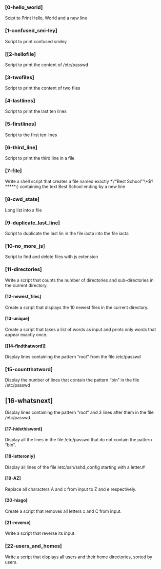 ### [0-hello_world]
 Scipt to Print Hello, World and a new line
### [1-confused_smi-ley]
Script to print confused smiley
### [[2-hellofile]
Script to print the content of /etc/passwd
### [3-twofiles]
Script to print the content of two files
### [4-lastlines]
Script to print the last ten lines
### [5-firstlines]
Script to the first ten lines
### [6-third_line]
Script to print the third line in a file
### [7-file]
Write a shell script that creates a file named exactly \*\\'"Best School"\'\\*$\?\*\*\*\*\*:) containing the text Best School ending by a new line
### [8-cwd_state]
Long list into a file
### [9-duplicate_last_line]
Script to duplicate the last lin in the file iacta into the file iacta
### [10-no_more_js]
Script to find and delete files with js extension
### [11-directories]
Write a script that counts the number of directories and sub-directories in the current directory.
#### [12-newest_files]
Create a script that displays the 10 newest files in the current directory.
#### [13-unique]
Create a script that takes a list of words as input and prints only words that appear exactly once.
#### [[14-findthatword]]
Display lines containing the pattern “root” from the file /etc/passwd
### [15-countthatword]
Display the number of lines that contain the pattern “bin” in the file /etc/passwd
## [16-whatsnext]
Display lines containing the pattern “root” and 3 lines after them in the file /etc/passwd.
#### [17-hidethisword]
Display all the lines in the file /etc/passwd that do not contain the pattern “bin”.
#### [18-letteronly]
Display all lines of the file /etc/ssh/sshd_config starting with a letter.#
#### [19-AZ]
Replace all characters A and c from input to Z and e respectively.
#### [20-hiago]
Create a script that removes all letters c and C from input.
#### [21-reverse]
Write a script that reverse its input.
### [22-users_and_homes]
Write a script that displays all users and their home directories, sorted by users.
